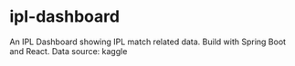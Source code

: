 # ipl-dashboard
An IPL Dashboard showing IPL match related data. Build with Spring Boot and React. Data source: kaggle
